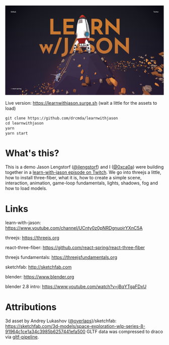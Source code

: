 ![](intro.jpg)

Live version: https://learnwithjason.surge.sh (wait a little for the assets to load)

    git clone https://github.com/drcmda/learnwithjason
    cd learnwithjason
    yarn
    yarn start

# What's this?

This is a demo Jason Lengstorf ([@jlengstorf](https://twitter.com/jlengstorf)) and I ([@0xca0a](https://twitter.com/0xca0a)) were building together in a [learn-with-jason episode on Twitch](https://www.twitch.tv/videos/477199412). We go into threejs a little, how to install three-fiber, what it is, how to create a simple scene, interaction, animation, game-loop fundamentals, lights, shadows, fog and how to load models.

# Links

learn-with-jason: https://www.youtube.com/channel/UCnty0z0pNRDgnuoirYXnC5A

threejs: https://threejs.org

react-three-fiber: https://github.com/react-spring/react-three-fiber

threejs fundamentals: https://threejsfundamentals.org

sketchfab: http://sketchfab.com

blender: https://www.blender.org

blender 2.8 intro: https://www.youtube.com/watch?v=jBqYTgaFDxU


# Attributions

3d asset by Andrey Lukashov ([@overlaps](https://twitter.com/overlaps))/sketchfab: https://sketchfab.com/3d-models/space-exploration-wlp-series-8-91964c1ce1a34c3985b6257441efa500 GLTF data was compressed to draco via [gltf-pipeline](https://github.com/AnalyticalGraphicsInc/gltf-pipeline).
